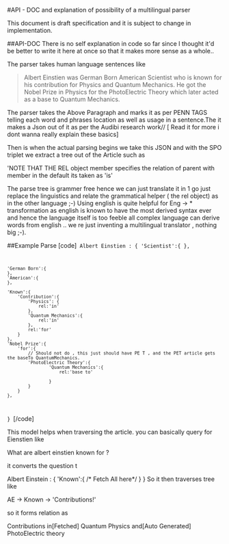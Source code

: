 #API - DOC and explanation of possibility of a multilingual parser

This document is draft specification and it is subject to change in implementation.

##API-DOC
There is no self explanation in code so far since I thought it'd be better to write it here
at once so that it makes more sense as a whole..

The parser takes human language sentences like
 > Albert Einstien was  German Born American Scientist who is known for his contribution for
 Physics and Quantum Mechanics. He got the Nobel Prize in Physics for the PhotoElectric Theory  which later acted as a base to Quantum Mechanics.

The parser takes the Above Paragraph and marks it as per PENN TAGS telling each word and phrases location as well as usage in a sentence.The it makes a Json out of it as per the
Audibi research work// [ Read it for more i dont wanna really explain these basics]

Then is when the actual parsing begins we take this JSON and with the SPO triplet we extract a tree out of the Article such as 

'NOTE THAT THE REL object member specifies the relation of parent with member
in the default its taken as 'is' 



The parse tree is grammer free hence we can just translate it in 1 go
just replace the linguistics and relate the grammatical helper ( the rel object)
as in the other language ;-) Using english is quite helpful for Eng -> * transformation  as
english is known to have the most derived syntax ever and hence the language itself is too feeble all complex language can derive words from english .. we re just inventing a multilingual translator , nothing big ;-).

##Example Parse 
[code]<code>
Albert Einstien : { 
 	'Scientist':{ 
 	},
	
	'German Born':{
	},
 	'American':{
 	},

 	'Known':{
 		'Contribution':{
 			'Physics': {
 				rel:'in'
 			},
 			'Quantum Mechanics':{
 				rel:'in'
 			},
 			rel:'for'
    	}
	},
    'Nobel Prize':{
    	'for':{
    		// Should not do , this just should have PE T , and the PET article gets the baseTo QuantumMechanics.
    		'PhotoElectric Theory':{
    				'Quantum Mechanics':{
    					rel:'base to'

    				}
     		}
    	}
    },
}
</code>[/code]


This model helps when traversing the article.
you can basically query for Eienstien like

What are albert einstien known for ?

it converts the question t 

 Albert Einstein : {
   'Known':{
   		/* Fetch All here*/
	}
 }
So it then traverses tree like

AE -> Known -> 'Contributions!'

so it forms relation as 

Contributions in[Fetched] Quantum Physics and[Auto Generated] PhotoElectric theory
